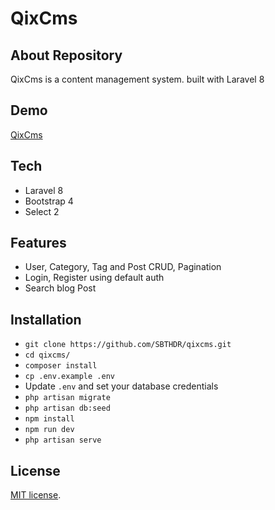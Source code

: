 # QixCms 


## About Repository

QixCms is a content management system. built with Laravel 8

## Demo

[QixCms](http://obscure-wave-41298.herokuapp.com/)


## Tech 

- Laravel 8
- Bootstrap 4
- Select 2


## Features

- User, Category, Tag and Post CRUD, Pagination
- Login, Register using default auth
- Search blog Post


## Installation

- `git clone https://github.com/SBTHDR/qixcms.git`
- `cd qixcms/`
- `composer install`
- `cp .env.example .env`
- Update `.env` and set your database credentials
- `php artisan migrate`
- `php artisan db:seed`
- `npm install`
- `npm run dev`
- `php artisan serve`


## License

[MIT license](https://opensource.org/licenses/MIT).
